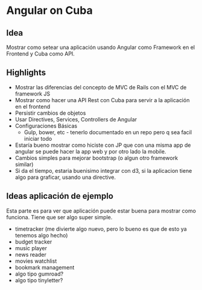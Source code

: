 # Angular on Cuba
## Idea
Mostrar como setear una aplicación usando Angular como Framework en el Frontend y Cuba como API.

## Highlights
- Mostrar las diferencias del concepto de MVC de Rails con el MVC de framework JS
- Mostrar como hacer una API Rest con Cuba para servir a la aplicación en el frontend
- Persistir cambios de objetos
- Usar Directives, Services, Controllers de Angular
- Configuraciones Básicas
  - Gulp, bower, etc - tenerlo documentado en un repo pero q sea facil iniciar todo
- Estaría bueno mostrar como hiciste con JP que con una misma app de angular se puede hacer la app web y por otro lado la mobile.
- Cambios simples para mejorar bootstrap (o algun otro framework similar)
- Si da el tiempo, estaria buenisimo integrar con d3, si la aplicacion tiene algo para graficar, usando una directive.

## Ideas aplicación de ejemplo
Esta parte es para ver que aplicación puede estar buena para mostrar como funciona. Tiene que ser algo super simple.
- timetracker (me divierte algo nuevo, pero lo bueno es que de esto ya tenemos algo hecho)
- budget tracker
- music player
- news reader
- movies watchlist
- bookmark management
- algo tipo gumroad?
- algo tipo tinyletter?
